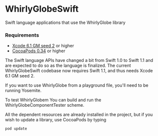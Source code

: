 WhirlyGlobeSwift
================

Swift language applications that use the WhirlyGlobe library

### Requirements

  * [Xcode 6.1 GM seed 2](http://developer.apple.com/swift/resources/) or higher
  * [CocoaPods 0.34](http://www.cocoapods.org/) or higher

The Swift language APIs have changed a bit from Swift 1.0 to Swift 1.1 and are expected to do so as the language is finalized.  The current WhirlyGlobeSwift codebase now requires Swift 1.1, and thus needs Xcode 6.1 GM seed 2. 

If you want to use WhirlyGlobe from a playground file, you'll need to be running Yosemite.

To test WhirlyGlobem You can build and run the WhirlyGlobeComponentTester scheme.

All the dependent resources are already installed in the project, but if
you wish to update a library, use CocoaPods by typing

    pod update

